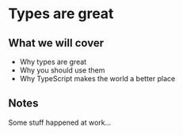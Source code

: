 # Types are great

## What we will cover

- Why types are great
- Why you should use them
- Why TypeScript makes the world a better place

## Notes

Some stuff happened at work...

